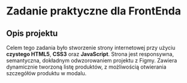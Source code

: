 # Zadanie praktyczne dla FrontEnda

## Opis projektu

Celem tego zadania było stworzenie strony internetowej przy użyciu **czystego HTML5**, **CSS3** oraz **JavaScript**. Strona jest responsywna, semantyczna, dokładnym odwzorowaniem projektu z Figmy. Zawiera dynamicznie tworzoną listę produktów, z możliwością otwierania szczegółów produktu w modalu.

